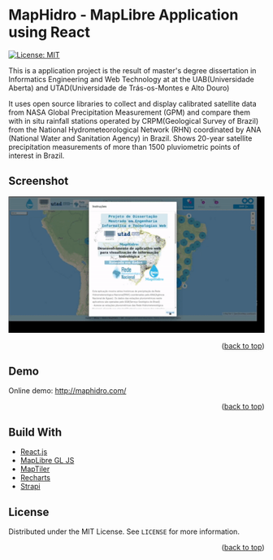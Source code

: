 <!-- @format -->

# MapHidro - MapLibre Application using React

[![License: MIT](https://img.shields.io/badge/License-MIT-yellow.svg)](https://opensource.org/licenses/MIT)

This is a application project is the result of master's degree dissertation in Informatics Engineering and Web Technology at at the UAB(Universidade Aberta) and UTAD(Universidade de Trás-os-Montes e Alto Douro)

It uses open source libraries to collect and display calibrated satellite data from NASA Global Precipitation Measurement (GPM) and compare them with in situ rainfall stations operated by CRPM(Geological Survey of Brazil) from the National Hydrometeorological Network (RHN) coordinated by ANA (National Water and Sanitation Agency) in Brazil. Shows 20-year satellite precipitation measurements of more than 1500 pluviometric points of interest in Brazil.

## Screenshot

![react maplibre MapHidroCharts](/assets/maphidro3.gif 'MapHidroCharts')

<p align="right">(<a href="#top">back to top</a>)</p>

## Demo

Online demo: http://maphidro.com/

<p align="right">(<a href="#top">back to top</a>)</p>

## Build With

- [React.js](https://reactjs.org/)
- [MapLibre GL JS](https://maplibre.org/)
- [MapTiler](https://www.maptiler.com/)
- [Recharts](https://recharts.org/en-US/)
- [Strapi](https://strapi.io//)

<!-- LICENSE -->

## License

Distributed under the MIT License. See `LICENSE` for more information.

<p align="right">(<a href="#top">back to top</a>)</p>
